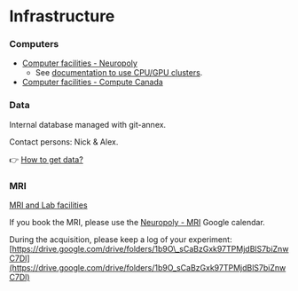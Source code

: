 # Infrastructure

### Computers

* [Computer facilities - Neuropoly](https://www.neuro.polymtl.ca/internal_resources/list_of_computers) 
  * See [documentation to use CPU/GPU clusters](https://docs.google.com/document/u/0/d/1X--A2kql4GypfI6fNFIOYA_b6uQdeu2_Kue7n8KkTOU/edit).
* [Computer facilities - Compute Canada](https://www.neuro.polymtl.ca/internal_resources/list_of_computers/compute_canada)

### Data

Internal database managed with git-annex. 

Contact persons: Nick & Alex.

👉  [How to get data?](https://github.com/neuropoly/data-management/blob/master/internal-server.md)  


### MRI

[MRI and Lab facilities](https://www.neuro.polymtl.ca/facilities)   


If you book the MRI, please use the [Neuropoly - MRI](https://calendar.google.com/calendar/embed?src=k4moiei5d2lh84iokouk6lt84o%40group.calendar.google.com&ctz=America%2FToronto) Google calendar.  


During the acquisition, please keep a log of your experiment: [https://drive.google.com/drive/folders/1b9O\_sCaBzGxk97TPMjdBlS7biZnwC7Dl](https://drive.google.com/drive/folders/1b9O_sCaBzGxk97TPMjdBlS7biZnwC7Dl)  
  
  
  
  


## 

